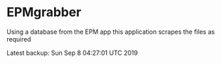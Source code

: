 # EPMgrabber
Using a database from the EPM app this application scrapes the files as required


Latest backup: Sun Sep 8 04:27:01 UTC 2019
